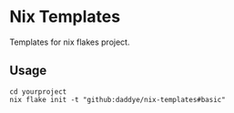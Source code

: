 # Nix Templates

Templates for nix flakes project.

## Usage

```
cd yourproject
nix flake init -t "github:daddye/nix-templates#basic"
```
